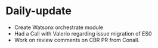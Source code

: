 # Daily-update

- Create Watsonx orchestrate module
- Had a Call with Valerio regarding issue migration of ES0
- Work on review comments on CBR PR from Conall.
